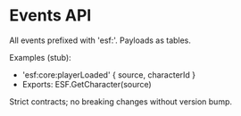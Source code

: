 # Events API

All events prefixed with 'esf:'. Payloads as tables.

Examples (stub):
- 'esf:core:playerLoaded' { source, characterId }
- Exports: ESF.GetCharacter(source)

Strict contracts; no breaking changes without version bump.